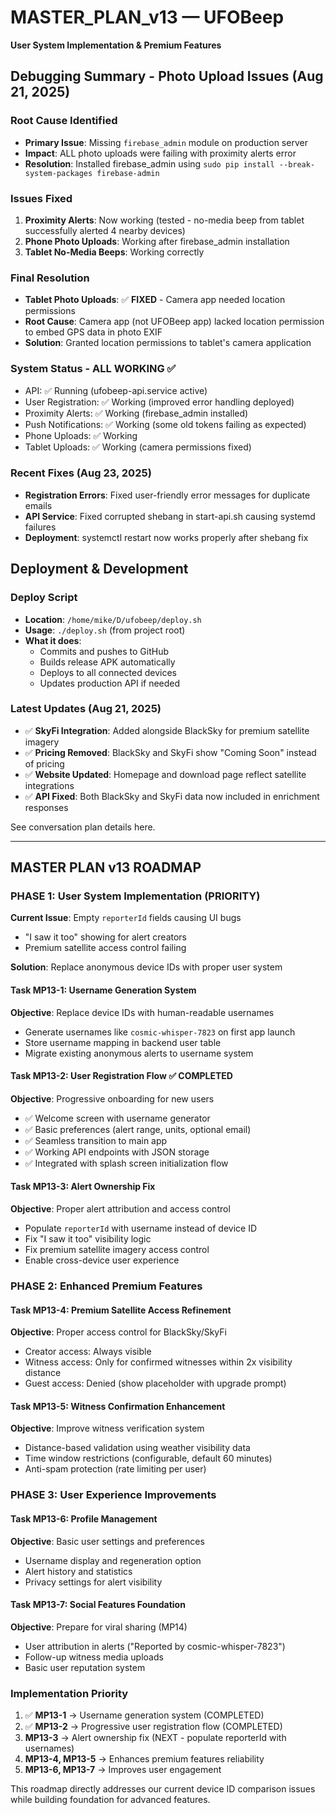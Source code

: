 # MASTER_PLAN_v13 — UFOBeep
**User System Implementation & Premium Features**

## Debugging Summary - Photo Upload Issues (Aug 21, 2025)

### Root Cause Identified
- **Primary Issue**: Missing `firebase_admin` module on production server
- **Impact**: ALL photo uploads were failing with proximity alerts error
- **Resolution**: Installed firebase_admin using `sudo pip install --break-system-packages firebase-admin`

### Issues Fixed
1. **Proximity Alerts**: Now working (tested - no-media beep from tablet successfully alerted 4 nearby devices)
2. **Phone Photo Uploads**: Working after firebase_admin installation
3. **Tablet No-Media Beeps**: Working correctly

### Final Resolution
- **Tablet Photo Uploads**: ✅ **FIXED** - Camera app needed location permissions
- **Root Cause**: Camera app (not UFOBeep app) lacked location permission to embed GPS data in photo EXIF
- **Solution**: Granted location permissions to tablet's camera application

### System Status - ALL WORKING ✅
- API: ✅ Running (ufobeep-api.service active)
- User Registration: ✅ Working (improved error handling deployed)
- Proximity Alerts: ✅ Working (firebase_admin installed)
- Push Notifications: ✅ Working (some old tokens failing as expected)
- Phone Uploads: ✅ Working
- Tablet Uploads: ✅ Working (camera permissions fixed)

### Recent Fixes (Aug 23, 2025)
- **Registration Errors**: Fixed user-friendly error messages for duplicate emails
- **API Service**: Fixed corrupted shebang in start-api.sh causing systemd failures
- **Deployment**: systemctl restart now works properly after shebang fix

## Deployment & Development

### Deploy Script
- **Location**: `/home/mike/D/ufobeep/deploy.sh`
- **Usage**: `./deploy.sh` (from project root)
- **What it does**:
  - Commits and pushes to GitHub
  - Builds release APK automatically
  - Deploys to all connected devices
  - Updates production API if needed

### Latest Updates (Aug 21, 2025)
- ✅ **SkyFi Integration**: Added alongside BlackSky for premium satellite imagery
- ✅ **Pricing Removed**: BlackSky and SkyFi show "Coming Soon" instead of pricing
- ✅ **Website Updated**: Homepage and download page reflect satellite integrations
- ✅ **API Fixed**: Both BlackSky and SkyFi data now included in enrichment responses

See conversation plan details here.

---

## MASTER PLAN v13 ROADMAP

### PHASE 1: User System Implementation (PRIORITY)

**Current Issue**: Empty `reporterId` fields causing UI bugs
- "I saw it too" showing for alert creators
- Premium satellite access control failing

**Solution**: Replace anonymous device IDs with proper user system

#### Task MP13-1: Username Generation System
**Objective**: Replace device IDs with human-readable usernames
- Generate usernames like `cosmic-whisper-7823` on first app launch
- Store username mapping in backend user table
- Migrate existing anonymous alerts to username system

#### Task MP13-2: User Registration Flow ✅ **COMPLETED**
**Objective**: Progressive onboarding for new users
- ✅ Welcome screen with username generator
- ✅ Basic preferences (alert range, units, optional email)
- ✅ Seamless transition to main app
- ✅ Working API endpoints with JSON storage
- ✅ Integrated with splash screen initialization flow

#### Task MP13-3: Alert Ownership Fix
**Objective**: Proper alert attribution and access control
- Populate `reporterId` with username instead of device ID
- Fix "I saw it too" visibility logic
- Fix premium satellite imagery access control
- Enable cross-device user experience

### PHASE 2: Enhanced Premium Features

#### Task MP13-4: Premium Satellite Access Refinement
**Objective**: Proper access control for BlackSky/SkyFi
- Creator access: Always visible
- Witness access: Only for confirmed witnesses within 2x visibility distance
- Guest access: Denied (show placeholder with upgrade prompt)

#### Task MP13-5: Witness Confirmation Enhancement  
**Objective**: Improve witness verification system
- Distance-based validation using weather visibility data
- Time window restrictions (configurable, default 60 minutes)
- Anti-spam protection (rate limiting per user)

### PHASE 3: User Experience Improvements

#### Task MP13-6: Profile Management
**Objective**: Basic user settings and preferences
- Username display and regeneration option
- Alert history and statistics
- Privacy settings for alert visibility

#### Task MP13-7: Social Features Foundation
**Objective**: Prepare for viral sharing (MP14)
- User attribution in alerts ("Reported by cosmic-whisper-7823")
- Follow-up witness media uploads
- Basic user reputation system

### Implementation Priority

1. ✅ **MP13-1** → Username generation system (COMPLETED)
2. ✅ **MP13-2** → Progressive user registration flow (COMPLETED)
3. **MP13-3** → Alert ownership fix (NEXT - populate reporterId with usernames)
4. **MP13-4, MP13-5** → Enhances premium features reliability  
5. **MP13-6, MP13-7** → Improves user engagement

This roadmap directly addresses our current device ID comparison issues while building foundation for advanced features.
